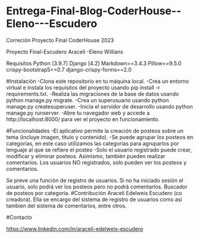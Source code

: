 # Entrega-Final-Blog-CoderHouse--Eleno---Escudero
 Correción Proyecto Final CoderHouse 2023
 
 Proyecto Final-Escudero Araceli -Eleno Willians

Requisitos Python [3.9.7] Django [4.2] Markdown==3.4.3 Pillow==9.5.0 crispy-bootstrap5==0.7 django-crispy-forms==2.0

#Instalación -Clona este repositorio en tu máquina local. -Crea un entorno virtual e instala los requisitos del proyecto usando pip install -r requirements.txt. -Realiza las migraciones de la base de datos usando python manage.py migrate. -Crea un superusuario usando python manage.py createsuperuser. -Inicia el servidor de desarrollo usando python manage.py runserver. -Abre tu navegador web y accede a http://localhost:8000/ para ver el proyecto en funcionamiento.

#Funcionalidades -El aplicativo permite la creación de posteos sobre un tema (incluye imagen, titulo y contenido). -Se puede agrupar los posteos en categorías, en este caso utilizamos las categorías para agruparlos por lenguaje al que se refiere el posteo -Solo el usuario registrado puede crear, modificar y eliminar posteos. Asimismo, también pueden realizar comentarios. Los usuarios NO registrados, solo pueden ver los posteos y comentarios.

Se preve una función de registro de usuarios.
Si no ha iniciado sesión el usuario, solo podrá ver los posteos pero no podrá comentarlos.
Buscador de posteos por categoria.
#Contribución Araceli Edelweis Escudero (co creadora). Ella se encargo del sistema de registro de usuarios como así tambien del sistema de comentarios, entre otros.

#Contacto

https://www.linkedin.com/in/araceli-edelweis-escudero
